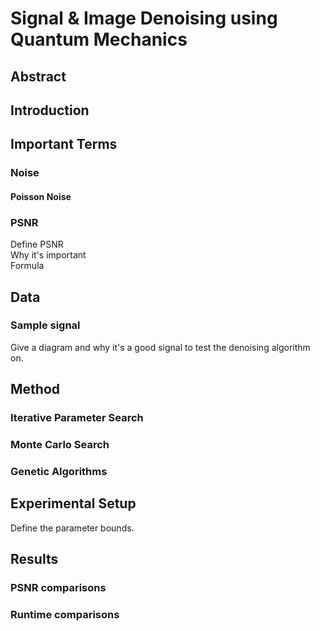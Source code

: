 # Signal & Image Denoising using Quantum Mechanics

## Abstract

## Introduction


## Important Terms

### Noise

#### Poisson Noise

### PSNR
Define PSNR  
Why it's important  
Formula

## Data
### Sample signal
Give a diagram and why it's a good signal to test the denoising algorithm on.
## Method
### Iterative Parameter Search
### Monte Carlo Search
### Genetic Algorithms
## Experimental Setup
Define the parameter bounds.
## Results
### PSNR comparisons
### Runtime comparisons